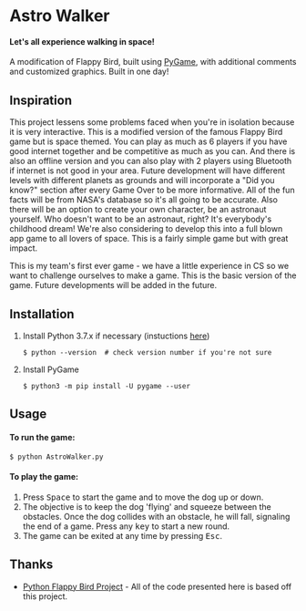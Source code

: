 # Astro Walker 
#### Let's all experience walking in space!

A modification of Flappy Bird, built using [PyGame](https://www.pygame.org/), with additional comments and customized graphics. Built in one day!



## Inspiration
This project lessens some problems faced when you're in isolation because it is very interactive. This is a modified version of the famous Flappy Bird game but is space themed. You can play as much as 6 players if you have good internet together and be competitive as much as you can. And there is also an offline version and you can also play with 2 players using Bluetooth if internet is not good in your area. Future development will have different levels with different planets as grounds and will incorporate a "Did you know?" section after every Game Over to be more informative. All of the fun facts will be from NASA's database so it's all going to be accurate. Also there will be an option to create your own character, be an astronaut yourself. Who doesn't want to be an astronaut, right? It's everybody's childhood dream! We're also considering to develop this into a full blown app game to all lovers of space. This is a fairly simple game but with great impact. 

This is my team's first ever game - we have a little  experience in CS so we want to challenge ourselves to make a game. This is the basic version of the game. Future developments will be added in the future.

## Installation
1. Install Python 3.7.x if necessary (instuctions [here](https://realpython.com/installing-python))

    `$ python --version  # check version number if you're not sure`

2. Install PyGame

    `$ python3 -m pip install -U pygame --user`

## Usage
#### To run the game:
    $ python AstroWalker.py

#### To play the game:
1. Press <kbd>Space</kbd> to start the game and to move the dog up or down.
2. The objective is to keep the dog 'flying' and squeeze between the obstacles. Once the dog collides with an obstacle, he will fall, signaling the end of a game. Press any <kbd>key</kbd> to start a new round.
3. The game can be exited at any time by pressing <kbd>Esc</kbd>.

## Thanks

* [Python Flappy Bird Project](https://github.com/popadi/python-flappy-bird) - All of the code presented here is based off this project.
